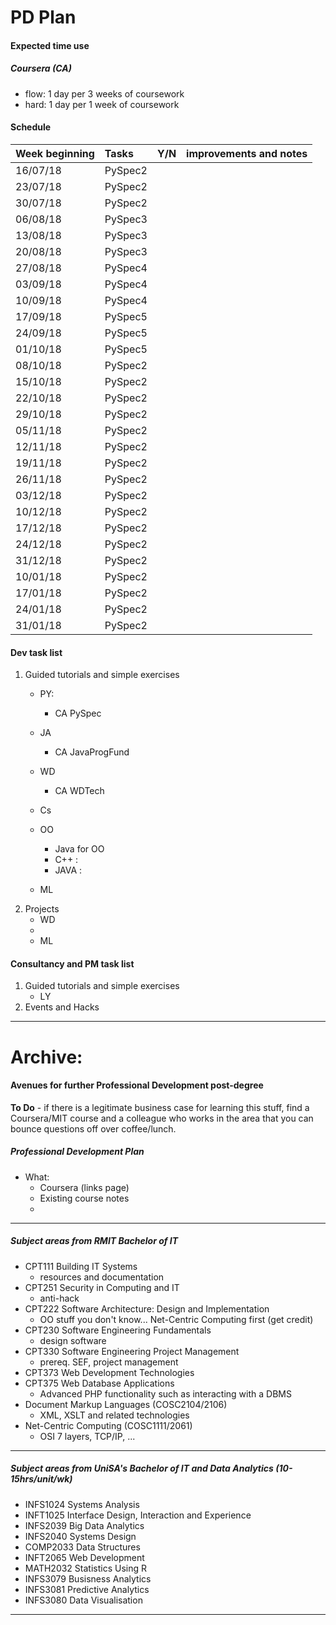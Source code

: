 # PD Plan

#### Expected time use

##### Coursera (CA)

* flow: 1 day per 3 weeks of coursework
* hard: 1 day per 1 week  of coursework

#### Schedule

| Week beginning     | Tasks                | Y/N | improvements and notes    |
| ------------------ |:-------------------- | --- |:------------------------- |
| 16/07/18           | PySpec2              |    |  |
| 23/07/18           | PySpec2              |    |  |
| 30/07/18           | PySpec2              |    |  |
| 06/08/18           | PySpec3              |    |  |
| 13/08/18           | PySpec3              |    |  |
| 20/08/18           | PySpec3              |    |  |
| 27/08/18           | PySpec4              |    |  |
| 03/09/18           | PySpec4              |    |  |
| 10/09/18           | PySpec4              |    |  |
| 17/09/18           | PySpec5              |    |  |
| 24/09/18           | PySpec5              |    |  |
| 01/10/18           | PySpec5              |    |  |
| 08/10/18           | PySpec2              |    |  |
| 15/10/18           | PySpec2              |    |  |
| 22/10/18           | PySpec2              |    |  |
| 29/10/18           | PySpec2              |    |  |
| 05/11/18           | PySpec2              |    |  |
| 12/11/18           | PySpec2              |    |  |
| 19/11/18           | PySpec2              |    |  |
| 26/11/18           | PySpec2              |    |  |
| 03/12/18           | PySpec2              |    |  |
| 10/12/18           | PySpec2              |    |  |
| 17/12/18           | PySpec2              |    |  |
| 24/12/18           | PySpec2              |    |  |
| 31/12/18           | PySpec2              |    |  |
| 10/01/18           | PySpec2              |    |  |
| 17/01/18           | PySpec2              |    |  |
| 24/01/18           | PySpec2              |    |  |
| 31/01/18           | PySpec2              |    |  |

#### Dev task list

1. Guided tutorials and simple exercises
    * PY:
        * CA PySpec
    * JA
        * CA JavaProgFund
    * WD
        * CA WDTech
    * Cs

    * OO
        * Java for OO
        * C++  :
        * JAVA :
    * ML
2. Projects
    * WD
    *
    * ML

#### Consultancy and PM task list

1. Guided tutorials and simple exercises
    * LY
2. Events and Hacks











---

# Archive:

#### Avenues for further Professional Development post-degree

**To Do** - if there is a legitimate business case for learning this stuff, find a Coursera/MIT course and a colleague who works in the area that you can bounce questions off over coffee/lunch.

##### Professional Development Plan

* What:
    * Coursera (links page)
    * Existing course notes
    *

---

##### Subject areas from RMIT Bachelor of IT

* CPT111 Building IT Systems						
    - resources and documentation
* CPT251 Security in Computing and IT				
    - anti-hack
* CPT222 Software Architecture: Design and Implementation
    - OO stuff you don't know... Net-Centric Computing first (get credit)
* CPT230 Software Engineering Fundamentals			
    - design software
* CPT330 Software Engineering Project Management						
    - prereq. SEF, project management
* CPT373 Web Development Technologies										
* CPT375 Web Database Applications
	- Advanced PHP functionality such as interacting with a DBMS
* Document Markup Languages (COSC2104/2106)									
    - XML, XSLT and related technologies
* Net-Centric Computing (COSC1111/2061)		
    - OSI 7 layers, TCP/IP, ...

---

##### Subject areas from UniSA's Bachelor of IT and Data Analytics	(10-15hrs/unit/wk)

* INFS1024 Systems Analysis								
* INFT1025 Interface Design, Interaction and Experience
* INFS2039 Big Data Analytics								
* INFS2040 Systems Design									
* COMP2033 Data Structures								
* INFT2065 Web Development								
* MATH2032 Statistics Using R								
* INFS3079 Busisness Analytics							
* INFS3081 Predictive Analytics							
* INFS3080 Data Visualisation

---
